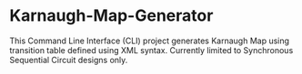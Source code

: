 # Karnaugh-Map-Generator
This Command Line Interface (CLI) project generates Karnaugh Map using transition table defined using XML syntax. Currently limited to Synchronous Sequential Circuit designs only.
